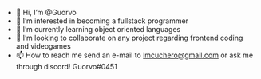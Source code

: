 - 👋 Hi, I’m @Guorvo
- 👀 I’m interested in becoming a fullstack programmer
- 🌱 I’m currently learning object oriented languages
- 💞️ I’m looking to collaborate on any project regarding frontend coding and videogames
- 📫 How to reach me send an e-mail to lmcuchero@gmail.com or ask me through discord! Guorvo#0451

<!---
Guorvo/Guorvo is a ✨ special ✨ repository because its `README.md` (this file) appears on your GitHub profile.
You can click the Preview link to take a look at your changes.
--->
